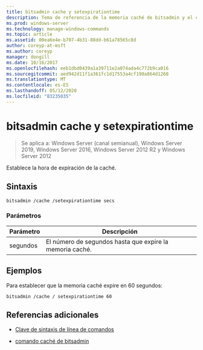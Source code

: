 ```yaml
---
title: bitsadmin cache y setexpirationtime
description: Tema de referencia de la memoria caché de bitsadmin y el comando setexpirationtime, que establece la hora de expiración de la caché.
ms.prod: windows-server
ms.technology: manage-windows-commands
ms.topic: article
ms.assetid: 00ea6e4e-b707-4b31-88dd-b61a78565c8d
author: coreyp-at-msft
ms.author: coreyp
manager: dongill
ms.date: 10/16/2017
ms.openlocfilehash: eeb1dbd0439a1a39711e2a074ada4c772b9ca016
ms.sourcegitcommit: aed942d11f1a361fc1d17553a4cf190a864d1268
ms.translationtype: MT
ms.contentlocale: es-ES
ms.lasthandoff: 05/12/2020
ms.locfileid: "83235035"
---
```

# <a name="bitsadmin-cache-and-setexpirationtime"></a>bitsadmin cache y setexpirationtime

> Se aplica a: Windows Server (canal semianual), Windows Server 2019, Windows Server 2016, Windows Server 2012 R2 y Windows Server 2012

Establece la hora de expiración de la caché.

## <a name="syntax"></a>Sintaxis

```
bitsadmin /cache /setexpirationtime secs
```

### <a name="parameters"></a>Parámetros

| Parámetro | Descripción |
| -------------- | -------------- |
| segundos | El número de segundos hasta que expire la memoria caché. |

## <a name="examples"></a>Ejemplos

Para establecer que la memoria caché expire en 60 segundos:

```
bitsadmin /cache / setexpirationtime 60
```

## <a name="additional-references"></a>Referencias adicionales

- [Clave de sintaxis de línea de comandos](command-line-syntax-key.md)

- [comando caché de bitsadmin](bitsadmin-cache.md)
